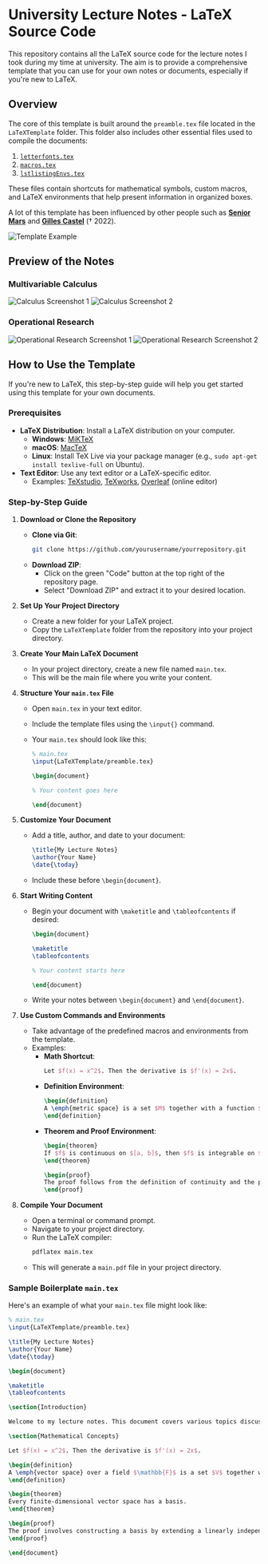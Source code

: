 
# University Lecture Notes - LaTeX Source Code

This repository contains all the LaTeX source code for the lecture notes I took during my time at university. The aim is to provide a comprehensive template that you can use for your own notes or documents, especially if you're new to LaTeX.

## Overview

The core of this template is built around the `preamble.tex` file located in the `LaTeXTemplate` folder. This folder also includes other essential files used to compile the documents:

1. [`letterfonts.tex`](TemplateRessources/letterfonts.tex)
2. [`macros.tex`](TemplateRessources/macros.tex)
3. [`lstlistingEnvs.tex`](TemplateRessources/lstlistingEnvs.tex)

These files contain shortcuts for mathematical symbols, custom macros, and LaTeX environments that help present information in organized boxes.

A lot of this template has been influenced by other people such as [**Senior Mars**](https://github.com/SeniorMars/dotfiles) and [**Gilles Castel**](https://castel.dev/post/lecture-notes-1/) († 2022).

![Template Example](TemplateExemple.png)

## Preview of the Notes

### Multivariable Calculus

![Calculus Screenshot 1](CalculScreenshot1.png)
![Calculus Screenshot 2](CalculScreenshot2.png)

### Operational Research

![Operational Research Screenshot 1](ROScreenshot1.png)
![Operational Research Screenshot 2](ROScreenshot2.png)

## How to Use the Template

If you're new to LaTeX, this step-by-step guide will help you get started using this template for your own documents.

### Prerequisites

- **LaTeX Distribution**: Install a LaTeX distribution on your computer.
  - **Windows**: [MiKTeX](https://miktex.org/download)
  - **macOS**: [MacTeX](http://www.tug.org/mactex/)
  - **Linux**: Install TeX Live via your package manager (e.g., `sudo apt-get install texlive-full` on Ubuntu).
- **Text Editor**: Use any text editor or a LaTeX-specific editor.
  - Examples: [TeXstudio](https://www.texstudio.org/), [TeXworks](https://www.tug.org/texworks/), [Overleaf](https://www.overleaf.com/) (online editor)

### Step-by-Step Guide

1. **Download or Clone the Repository**

   - **Clone via Git**:
     ```bash
     git clone https://github.com/yourusername/yourrepository.git
     ```
   - **Download ZIP**:
     - Click on the green "Code" button at the top right of the repository page.
     - Select "Download ZIP" and extract it to your desired location.

2. **Set Up Your Project Directory**

   - Create a new folder for your LaTeX project.
   - Copy the `LaTeXTemplate` folder from the repository into your project directory.

3. **Create Your Main LaTeX Document**

   - In your project directory, create a new file named `main.tex`.
   - This will be the main file where you write your content.

4. **Structure Your `main.tex` File**

   - Open `main.tex` in your text editor.
   - Include the template files using the `\input{}` command.
   - Your `main.tex` should look like this:

     ```latex
     % main.tex
     \input{LaTeXTemplate/preamble.tex}

     \begin{document}

     % Your content goes here

     \end{document}
     ```

5. **Customize Your Document**

   - Add a title, author, and date to your document:
     ```latex
     \title{My Lecture Notes}
     \author{Your Name}
     \date{\today}
     ```
   - Include these before `\begin{document}`.

6. **Start Writing Content**

   - Begin your document with `\maketitle` and `\tableofcontents` if desired:
     ```latex
     \begin{document}

     \maketitle
     \tableofcontents

     % Your content starts here

     \end{document}
     ```
   - Write your notes between `\begin{document}` and `\end{document}`.

7. **Use Custom Commands and Environments**

   - Take advantage of the predefined macros and environments from the template.
   - Examples:
     - **Math Shortcut**:
       ```latex
       Let $f(x) = x^2$. Then the derivative is $f'(x) = 2x$.
       ```
     - **Definition Environment**:
       ```latex
       \begin{definition}
       A \emph{metric space} is a set $M$ together with a function $d: M \times M \to \mathbb{R}$ satisfying certain properties.
       \end{definition}
       ```
     - **Theorem and Proof Environment**:
       ```latex
       \begin{theorem}
       If $f$ is continuous on $[a, b]$, then $f$ is integrable on $[a, b]$.
       \end{theorem}

       \begin{proof}
       The proof follows from the definition of continuity and the properties of the Riemann integral.
       \end{proof}
       ```

8. **Compile Your Document**

   - Open a terminal or command prompt.
   - Navigate to your project directory.
   - Run the LaTeX compiler:
     ```bash
     pdflatex main.tex
     ```
   - This will generate a `main.pdf` file in your project directory.

### Sample Boilerplate `main.tex`

Here's an example of what your `main.tex` file might look like:

```latex
% main.tex
\input{LaTeXTemplate/preamble.tex}

\title{My Lecture Notes}
\author{Your Name}
\date{\today}

\begin{document}

\maketitle
\tableofcontents

\section{Introduction}

Welcome to my lecture notes. This document covers various topics discussed in class.

\section{Mathematical Concepts}

Let $f(x) = x^2$. Then the derivative is $f'(x) = 2x$.

\begin{definition}
A \emph{vector space} over a field $\mathbb{F}$ is a set $V$ together with two operations that satisfy eight axioms.
\end{definition}

\begin{theorem}
Every finite-dimensional vector space has a basis.
\end{theorem}

\begin{proof}
The proof involves constructing a basis by extending a linearly independent set.
\end{proof}

\end{document}
 

